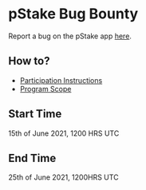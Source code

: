 # pStake Bug Bounty
Report a bug on the pStake app [here](https://github.com/persistenceOne/pStake-bugBounty/issues/new?assignees=&labels=&template=bug_report.md&title=).

## How to?
* [Participation Instructions](docs.pstake.finance/pStake/Participation_Instructions/)
* [Program Scope](docs.pstake.finance/pStake/Program_Scope/)

## Start Time
15th of June 2021, 1200 HRS UTC

## End Time
25th of June 2021, 1200HRS UTC
